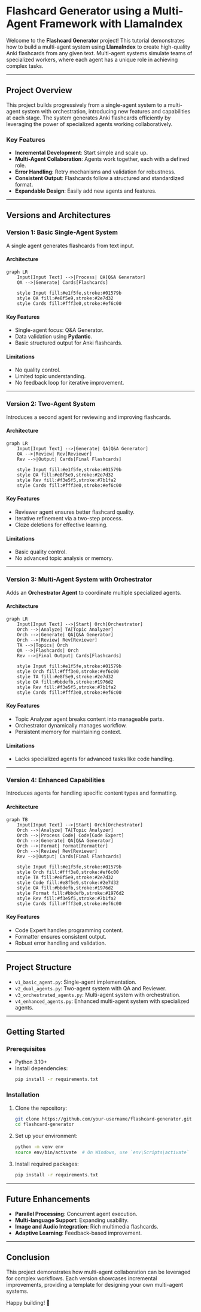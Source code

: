 # Flashcard Generator using a Multi-Agent Framework with LlamaIndex

Welcome to the **Flashcard Generator** project! This tutorial demonstrates how to build a multi-agent system using **LlamaIndex** to create high-quality Anki flashcards from any given text. Multi-agent systems simulate teams of specialized workers, where each agent has a unique role in achieving complex tasks.

---

## Project Overview
This project builds progressively from a single-agent system to a multi-agent system with orchestration, introducing new features and capabilities at each stage. The system generates Anki flashcards efficiently by leveraging the power of specialized agents working collaboratively.

### Key Features
- **Incremental Development**: Start simple and scale up.
- **Multi-Agent Collaboration**: Agents work together, each with a defined role.
- **Error Handling**: Retry mechanisms and validation for robustness.
- **Consistent Output**: Flashcards follow a structured and standardized format.
- **Expandable Design**: Easily add new agents and features.

---

## Versions and Architectures

### **Version 1: Basic Single-Agent System**
A single agent generates flashcards from text input.

#### Architecture
```mermaid
graph LR
    Input[Input Text] -->|Process| QA[Q&A Generator]
    QA -->|Generate| Cards[Flashcards]
    
    style Input fill:#e1f5fe,stroke:#01579b
    style QA fill:#e8f5e9,stroke:#2e7d32
    style Cards fill:#fff3e0,stroke:#ef6c00
```

#### Key Features
- Single-agent focus: Q&A Generator.
- Data validation using **Pydantic**.
- Basic structured output for Anki flashcards.

#### Limitations
- No quality control.
- Limited topic understanding.
- No feedback loop for iterative improvement.

---

### **Version 2: Two-Agent System**
Introduces a second agent for reviewing and improving flashcards.

#### Architecture
```mermaid
graph LR
    Input[Input Text] -->|Generate| QA[Q&A Generator]
    QA -->|Review| Rev[Reviewer]
    Rev -->|Output| Cards[Final Flashcards]
    
    style Input fill:#e1f5fe,stroke:#01579b
    style QA fill:#e8f5e9,stroke:#2e7d32
    style Rev fill:#f3e5f5,stroke:#7b1fa2
    style Cards fill:#fff3e0,stroke:#ef6c00
```

#### Key Features
- Reviewer agent ensures better flashcard quality.
- Iterative refinement via a two-step process.
- Cloze deletions for effective learning.

#### Limitations
- Basic quality control.
- No advanced topic analysis or memory.

---

### **Version 3: Multi-Agent System with Orchestrator**
Adds an **Orchestrator Agent** to coordinate multiple specialized agents.

#### Architecture
```mermaid
graph LR
    Input[Input Text] -->|Start| Orch[Orchestrator]
    Orch -->|Analyze| TA[Topic Analyzer]
    Orch -->|Generate| QA[Q&A Generator]
    Orch -->|Review| Rev[Reviewer]
    TA -->|Topics| Orch
    QA -->|Flashcards| Orch
    Rev -->|Final Output| Cards[Flashcards]

    style Input fill:#e1f5fe,stroke:#01579b
    style Orch fill:#fff3e0,stroke:#ef6c00
    style TA fill:#e8f5e9,stroke:#2e7d32
    style QA fill:#bbdefb,stroke:#1976d2
    style Rev fill:#f3e5f5,stroke:#7b1fa2
    style Cards fill:#fff3e0,stroke:#ef6c00
```

#### Key Features
- Topic Analyzer agent breaks content into manageable parts.
- Orchestrator dynamically manages workflow.
- Persistent memory for maintaining context.

#### Limitations
- Lacks specialized agents for advanced tasks like code handling.

---

### **Version 4: Enhanced Capabilities**
Introduces agents for handling specific content types and formatting.

#### Architecture
```mermaid
graph TB
    Input[Input Text] -->|Start| Orch[Orchestrator]
    Orch -->|Analyze| TA[Topic Analyzer]
    Orch -->|Process Code| Code[Code Expert]
    Orch -->|Generate| QA[Q&A Generator]
    Orch -->|Format| Format[Formatter]
    Orch -->|Review| Rev[Reviewer]
    Rev -->|Output| Cards[Final Flashcards]

    style Input fill:#e1f5fe,stroke:#01579b
    style Orch fill:#fff3e0,stroke:#ef6c00
    style TA fill:#e8f5e9,stroke:#2e7d32
    style Code fill:#e8f5e9,stroke:#2e7d32
    style QA fill:#bbdefb,stroke:#1976d2
    style Format fill:#bbdefb,stroke:#1976d2
    style Rev fill:#f3e5f5,stroke:#7b1fa2
    style Cards fill:#fff3e0,stroke:#ef6c00
```

#### Key Features
- Code Expert handles programming content.
- Formatter ensures consistent output.
- Robust error handling and validation.

---

## Project Structure
- `v1_basic_agent.py`: Single-agent implementation.
- `v2_dual_agents.py`: Two-agent system with QA and Reviewer.
- `v3_orchestrated_agents.py`: Multi-agent system with orchestration.
- `v4_enhanced_agents.py`: Enhanced multi-agent system with specialized agents.

---

## Getting Started

### Prerequisites
- Python 3.10+
- Install dependencies:
  ```bash
  pip install -r requirements.txt
  ```

### Installation
1. Clone the repository:
   ```bash
   git clone https://github.com/your-username/flashcard-generator.git
   cd flashcard-generator
   ```
2. Set up your environment:
   ```bash
   python -m venv env
   source env/bin/activate  # On Windows, use `env\Scripts\activate`
   ```
3. Install required packages:
   ```bash
   pip install -r requirements.txt
   ```

---

## Future Enhancements
- **Parallel Processing**: Concurrent agent execution.
- **Multi-language Support**: Expanding usability.
- **Image and Audio Integration**: Rich multimedia flashcards.
- **Adaptive Learning**: Feedback-based improvement.

---

## Conclusion
This project demonstrates how multi-agent collaboration can be leveraged for complex workflows. Each version showcases incremental improvements, providing a template for designing your own multi-agent systems.

Happy building! 🚀
